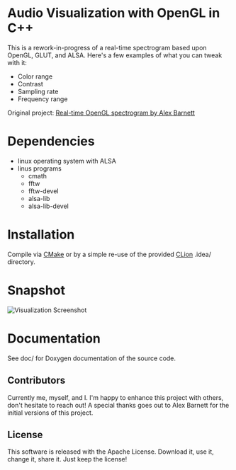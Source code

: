 # Audio Visualization with OpenGL in C++

This is a rework-in-progress of a real-time spectrogram based upon OpenGL, GLUT, and ALSA. Here's a few examples of what you can tweak with it:
- Color range
- Contrast
- Sampling rate
- Frequency range

Original project: [Real-time OpenGL spectrogram by Alex Barnett](https://math.dartmouth.edu/~ahb/software/#glspect)

# Dependencies

- linux operating system with ALSA
- linus programs
  - cmath
  - fftw
  - fftw-devel
  - alsa-lib
  - alsa-lib-devel

# Installation

Compile via [CMake](https://cmake.org/cmake-tutorial/) or by a simple re-use of the provided [CLion](https://www.jetbrains.com/clion/) .idea/ directory.

# Snapshot

![Visualization Screenshot](https://raw.githubusercontent.com/aagnone3/audio_visualization/master/res/img/screenshot.png)

# Documentation

See doc/ for Doxygen documentation of the source code.

## Contributors

Currently me, myself, and I. I'm happy to enhance this project with others, don't hesitate to reach out!
A special thanks goes out to Alex Barnett for the initial versions of this project.

## License

This software is released with the Apache License. Download it, use it, change it, share it. Just keep the license!